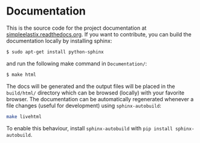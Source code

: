 Documentation
=============

This is the source code for the project documentation at [simpleelastix.readthedocs.org](http://simpleelastix.readthedocs.org/). If you want to contribute, you can build the documentation locally by installing sphinx: 

```bash
$ sudo apt-get install python-sphinx
```

and run the following make command in `Documentation/`:

```bash
$ make html
```

The docs will be generated and the output files will be placed in the `build/html/` directory which can be browsed (locally) with your favorite browser. The documentation can be automatically regenerated whenever a file changes (useful for development) using `sphinx-autobuild`:

```bash
make livehtml
```

To enable this behaviour, install `sphinx-autobuild` with `pip install sphinx-autobuild`.
